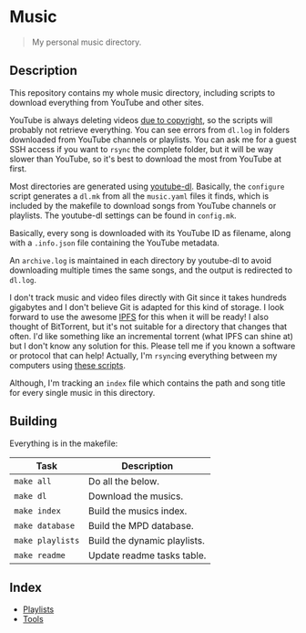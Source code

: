 Music
=====

> My personal music directory.

Description
-----------

This repository contains my whole music directory, including scripts to
download everything from YouTube and other sites.

YouTube is always deleting videos [due to copyright], so the scripts
will probably not retrieve everything. You can see errors from `dl.log`
in folders downloaded from YouTube channels or playlists. You can ask me
for a guest SSH access if you want to `rsync` the complete folder, but
it will be way slower than YouTube, so it's best to download the most
from YouTube at first.

[due to copyright]: http://ploum.net/im-a-pirate/

Most directories are generated using [youtube-dl]. Basically, the
`configure` script generates a `dl.mk` from all the `music.yaml` files
it finds, which is included by the makefile to download songs from
YouTube channels or playlists. The youtube-dl settings can be found
in `config.mk`.

[youtube-dl]: https://github.com/rg3/youtube-dl/

Basically, every song is downloaded with its YouTube ID as filename,
along with a `.info.json` file containing the YouTube metadata.

An `archive.log` is maintained in each directory by youtube-dl to
avoid downloading multiple times the same songs, and the output is
redirected to `dl.log`.

I don't track music and video files directly with Git since it takes
hundreds gigabytes and I don't believe Git is adapted for this kind
of storage. I look forward to use the awesome [IPFS](http://ipfs.io/)
for this when it will be ready! I also thought of BitTorrent, but it's
not suitable for a directory that changes that often. I'd like something
like an incremental torrent (what IPFS can shine at) but I don't know
any solution for this. Please tell me if you known a software or
protocol that can help! Actually, I'm `rsync`ing everything between my
computers using [these scripts](tools/sync).

Although, I'm tracking an `index` file which contains the path and song
title for every single music in this directory.

Building
--------

Everything is in the makefile:

<!-- BEGIN TASKS -->
| Task | Description |
| ---- | ----------- |
| `make all` |  Do all the below. |
| `make dl` |  Download the musics. |
| `make index` |  Build the musics index. |
| `make database` |  Build the MPD database. |
| `make playlists` |  Build the dynamic playlists. |
| `make readme` |  Update readme tasks table. |
<!-- END TASKS -->

Index
-----

* [Playlists](playlists)
* [Tools](tools)
